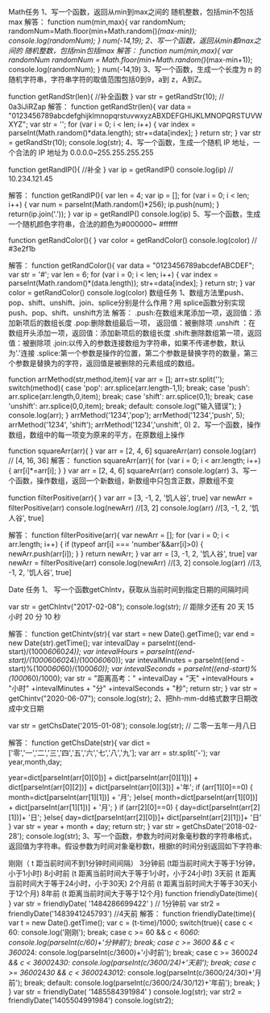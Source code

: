 Math任务
1、写一个函数，返回从min到max之间的 随机整数，包括min不包括max 
解答：
function num(min,max){
    var randomNum;
    randomNum=Math.floor(min+Math.random()*(max-min));
    console.log(randomNum);
}
num(-14,19);
2、写一个函数，返回从min都max之间的 随机整数，包括min包括max 
解答：
function num(min,max){
  var randomNum
  randomNum = Math.floor(min+Math.random()*(max-min+1));
  console.log(randomNum);
}
num(-14,19)
3、写一个函数，生成一个长度为 n 的随机字符串，字符串字符的取值范围包括0到9，a到 z，A到Z。

function getRandStr(len){
  //补全函数
}
var str = getRandStr(10); // 0a3iJiRZap
解答：
function getRandStr(len){
  var data = "0123456789abcdefghijklmnopqrstuvwxyzABXDEFGHIJKLMNOPQRSTUVWXYZ";
  var str = '';
  for (var i = 0; i < len; i++) {
    var index = parseInt(Math.random()*data.length);
    str+=data[index];
  }
  return str;
}
var str = getRandStr(10);
console.log(str); 
4、写一个函数，生成一个随机 IP 地址，一个合法的 IP 地址为 0.0.0.0~255.255.255.255

function getRandIP(){
  //补全
}
var ip = getRandIP()
console.log(ip) // 10.234.121.45

解答：
function getRandIP(){
  var len = 4;
  var ip = [];
  for (var i = 0; i < len; i++) {
    var num = parseInt(Math.random()*256);
    ip.push(num);
  }
  return(ip.join('.'));
}
var ip = getRandIP()
console.log(ip)
5、写一个函数，生成一个随机颜色字符串，合法的颜色为#000000~ #ffffff

function getRandColor(){
}
var color = getRandColor()
console.log(color)   // #3e2f1b

解答：
function getRandColor(){
  var data = "0123456789abcdefABCDEF";
  var str = '#';
  var len = 6;
  for (var i = 0; i < len; i++) {
    var index = parseInt(Math.random()*(data.length));
    str+=data[index];
  }
  return str;
}
var color = getRandColor()
console.log(color) 
数组任务
1、数组方法里push、pop、shift、unshift、join、splice分别是什么作用？用 splice函数分别实现push、pop、shift、unshift方法
解答：
.push:在数组末尾添加一项，返回值：添加新项后的数组长度
.pop:删除数组最后一项， 返回值：被删除项
.unshift ：在数组开头添加一项，返回值：添加新项后的数组长度
.shift:删除数组第一项，返回值：被删除项
.join:以传入的参数连接数组为字符串，如果不传递参数，默认为'.'连接
.splice:第一个参数是操作的位置，第二个参数是替换字符的数量，第三个参数是替换为的字符，返回值是被删除的元素组成的数组。

function arrMethod(str,method,item){
  var arr = [];
  arr=str.split('');
  switch(method){
    case 'pop':
     arr.splice(arr.length-1,1);
     break;
    case 'push':
     arr.splice(arr.length,0,item);
     break;
    case 'shift':
     arr.splice(0,1);
     break;
    case 'unshift':
     arr.splice(0,0,item);
     break;
    default:
     console.log("输入错误");
  }
  console.log(arr);
}
arrMethod('1234','pop');
arrMethod('1234','push', 5);
arrMethod('1234', 'shift');
arrMethod('1234','unshift', 0)
2、写一个函数，操作数组，数组中的每一项变为原来的平方，在原数组上操作

function squareArr(arr){
}
var arr = [2, 4, 6]
squareArr(arr)
console.log(arr) // [4, 16, 36]
解答：
function squareArr(arr){
  for (var i = 0; i < arr.length; i++) {
    arr[i]*=arr[i];
  }
}
var arr = [2, 4, 6]
squareArr(arr)
console.log(arr)
3、写一个函数，操作数组，返回一个新数组，新数组中只包含正数，原数组不变

function filterPositive(arr){
}
var arr = [3, -1,  2,  '饥人谷', true]
var newArr = filterPositive(arr)
console.log(newArr) //[3, 2]
console.log(arr) //[3, -1,  2,  '饥人谷', true]

解答：
function filterPositive(arr){
  var newArr = [];
  for (var i = 0; i < arr.length; i++) {
    if (typeof arr[i] === 'number'&&arr[i]>0) {
      newArr.push(arr[i]);
    }
  }
  return newArr;
}
var arr = [3, -1,  2,  '饥人谷', true]
var newArr = filterPositive(arr)
console.log(newArr) //[3, 2]
console.log(arr) //[3, -1,  2,  '饥人谷', true]

Date 任务
1、 写一个函数getChIntv，获取从当前时间到指定日期的间隔时间

var str = getChIntv("2017-02-08");
console.log(str);  // 距除夕还有 20 天 15 小时 20 分 10 秒

解答：
function getChintv(str){
  var start = new Date().getTime();
  var end = new Date(str).getTime();
  var intevalDay = parseInt((end-start)/(1000*60*60*24));
  var intevalHours = parseInt((end-start)/(1000*60*60*24)/(1000*60*60));
  var intevalMinutes = parseInt((end - start)%(1000*60*60)/(1000*60));
  var intevalSeconds = parseInt((end-start)%(1000*60)/1000);
  var str = "距离高考："
            +intevalDay + "天"
            +intevalHours + "小时"
            +intevalMinutes + "分"
            +intevalSeconds + "秒";
  return str;
}
var str = getChintv("2020-06-07");
console.log(str);
2、把hh-mm-dd格式数字日期改成中文日期

var str = getChsDate('2015-01-08');
console.log(str);  // 二零一五年一月八日

解答：
function getChsDate(str){
  var dict = ['零','一','二','三','四','五','六','七','八','九'];
  var arr = str.split('-');
  var year,month,day;

  year=dict[parseInt(arr[0][0])] +
       dict[parseInt(arr[0][1])] +
       dict[parseInt(arr[0][2])] +
       dict[parseInt(arr[0][3])] +'年';
  if (arr[1][0]==0) {
    month=dict[parseInt(arr[1][1])] + '月';
  }else{
    month=dict[parseInt(arr[1][0])] +
          dict[parseInt(arr[1][1])] + '月';
  }
  if (arr[2][0]==0) {
    day=dict[parseInt(arr[2][1])]+ '日';
  }else{
    day=dict[parseInt(arr[2][0])]+
        dict[parseInt(arr[2][1])]+  '日'
  }
  var str = year + month + day;
  return str;
}
var str = getChsDate('2018-02-28');
console.log(str);
3、写一个函数，参数为时间对象毫秒数的字符串格式，返回值为字符串。假设参数为时间对象毫秒数t，根据t的时间分别返回如下字符串:

刚刚（ t 距当前时间不到1分钟时间间隔）
3分钟前 (t距当前时间大于等于1分钟，小于1小时)
8小时前 (t 距离当前时间大于等于1小时，小于24小时)
3天前 (t 距离当前时间大于等于24小时，小于30天)
2个月前 (t 距离当前时间大于等于30天小于12个月)
8年前 (t 距离当前时间大于等于12个月)
function friendlyDate(time){
}
var str = friendlyDate( '1484286699422' ) //  1分钟前
var str2 = friendlyDate('1483941245793') //4天前
解答：
function friendlyDate(time){
  var t = new Date().getTime();
  var c = (t-time)/1000;
  switch(true){
    case c < 60:
    console.log('刚刚');
    break;
    case c >= 60 && c < 60*60:
    console.log(parseInt(c/60)+'分钟前');
    break;
    case c >= 3600 && c < 3600*24:
    console.log(parseInt(c/3600)+'小时前');
    break;
    case c >= 3600*24 && c < 3600*24*30:
    console.log(parseInt(c/3600/24)+'天前');
    break;
    case c >= 3600*24*30 && c < 3600*24*30*12:
    console.log(parseInt(c/3600/24/30)+'月前');
    break;
    default:
    console.log(parseInt(c/3600/24/30/12)+'年前');
    break;
  }
}
var str = friendlyDate( '1485584391984' ) 
console.log(str);
var str2 = friendlyDate('1405504991984')
console.log(str2);
